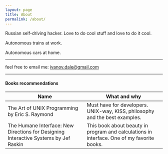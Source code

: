 ```yaml
---
layout: page
title: About
permalink: /about/
---
```


Russian self-driving hacker. Love to do cool stuff and love to do it cool.

Autonomous trains at work.

Autonomous cars at home.

<hr/>

feel free to email me: [ivanov.dale@gmail.com](mailto:ivanov.dale@gmail.com)

<hr/>

#### Books recommendations

| Name          | What and why     |
| ------------- |------------------|
| The Art of UNIX Programming by Eric S. Raymond    | Must have for developers. UNIX-way, KISS, philosophy and the best examples. |
| The Humane Interface: New Directions for Designing Interactive Systems by Jef Raskin | This book about beauty in program and calculations in interface. One of my favorite books. |


[jekyll-paper]: https://github.com/ghosind/Jekyll-Paper
[jekyll-paper-issues]: https://github.com/ghosind/Jekyll-Paper/issues
